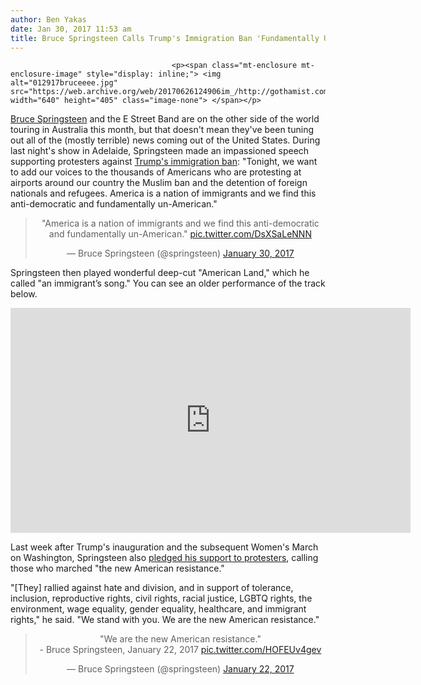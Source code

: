 ```yaml
---
author: Ben Yakas
date: Jan 30, 2017 11:53 am
title: Bruce Springsteen Calls Trump's Immigration Ban 'Fundamentally Un-American'
---
```


	
										<p><span class="mt-enclosure mt-enclosure-image" style="display: inline;"> <img alt="012917bruceeee.jpg" src="https://web.archive.org/web/20170626124906im_/http://gothamist.com/attachments/byakas/012917bruceeee.jpg" width="640" height="405" class="image-none"> </span></p>

<p><a href="https://web.archive.org/web/20170626124906/http://gothamist.com/tags/brucespringsteen">Bruce Springsteen</a> and the E Street Band are on the other side of the world touring in Australia this month, but that doesn&apos;t mean they&apos;ve been tuning out all of the (mostly terrible) news coming out of the United States. During last night&apos;s show in Adelaide, Springsteen made an impassioned speech supporting protesters against <a href="https://web.archive.org/web/20170626124906/http://gothamist.com/tags/muslimban">Trump&apos;s immigration ban</a>: &quot;Tonight, we want to add our voices to the thousands of Americans who are protesting at airports around our country the Muslim ban and the detention of foreign nationals and refugees. America is a nation of immigrants and we find this anti-democratic and fundamentally un-American.&quot;</p>

<center><blockquote class="twitter-tweet" data-lang="en"><p lang="en" dir="ltr">&quot;America is a nation of immigrants and we find this anti-democratic and fundamentally un-American.&quot; <a href="https://web.archive.org/web/20170626124906/https://t.co/DsXSaLeNNN">pic.twitter.com/DsXSaLeNNN</a></p>&#x2014; Bruce Springsteen (@springsteen) <a href="https://web.archive.org/web/20170626124906/https://twitter.com/springsteen/status/826056506130956288">January 30, 2017</a></blockquote>
<script async src="//web.archive.org/web/20170626124906js_/http://platform.twitter.com/widgets.js" charset="utf-8"></script></center>

<p>Springsteen then played wonderful deep-cut &quot;American Land,&quot; which he called &quot;an immigrant&#x2019;s song.&quot; You can see an older performance of the track below.</p>

<p><iframe width="640" height="360" src="https://web.archive.org/web/20170626124906if_/https://www.youtube.com/embed/tpeisHYbKdE" frameborder="0" allowfullscreen></iframe></p>

<p>Last week after Trump&apos;s inauguration and the subsequent Women&apos;s March on Washington, Springsteen also <a href="https://web.archive.org/web/20170626124906/http://gothamist.com/2017/01/23/springsteen_womens_march.php">pledged his support to protesters</a>, calling those who marched &quot;the new American resistance.&quot;</p>

<p>&quot;[They] rallied against hate and division, and in support of tolerance, inclusion, reproductive rights, civil rights, racial justice, LGBTQ rights, the environment, wage equality, gender equality, healthcare, and immigrant rights,&quot; he said. &quot;We stand with you. We are the new American resistance.&quot;</p>

<center><blockquote class="twitter-tweet" data-lang="en"><p lang="en" dir="ltr">&quot;We are the new American resistance.&quot;<br>- Bruce Springsteen, January 22, 2017 <a href="https://web.archive.org/web/20170626124906/https://t.co/HOFEUv4gev">pic.twitter.com/HOFEUv4gev</a></p>&#x2014; Bruce Springsteen (@springsteen) <a href="https://web.archive.org/web/20170626124906/https://twitter.com/springsteen/status/823227860781584384">January 22, 2017</a></blockquote>
<script async src="//web.archive.org/web/20170626124906js_/http://platform.twitter.com/widgets.js" charset="utf-8"></script></center>					
										
									
				
